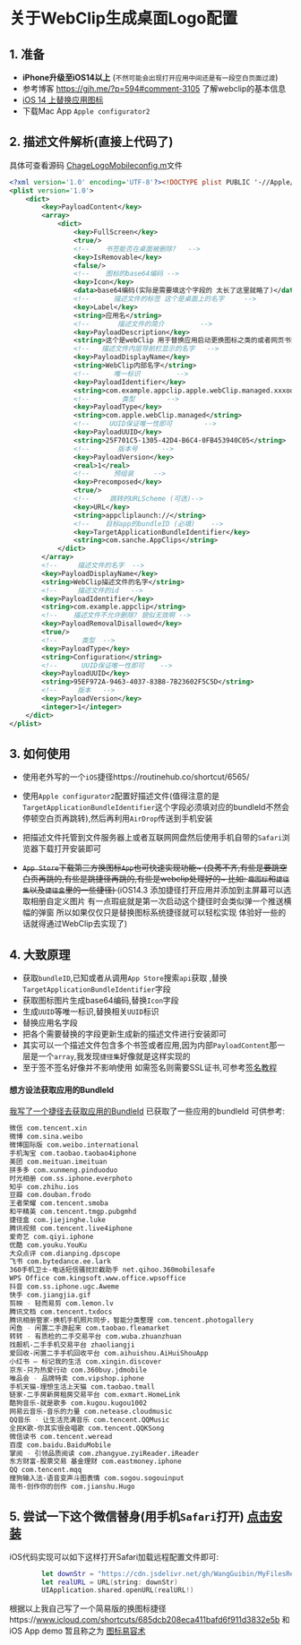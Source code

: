#  关于WebClip生成桌面Logo配置 



## 1. 准备

-  **iPhone升级至iOS14以上** (`不然可能会出现打开应用中间还是有一段空白页面过渡`)
- 参考博客 https://gjh.me/?p=594#comment-3105 了解webclip的基本信息
- [iOS 14 上替换应用图标](https://scomper.me/ios/2020-10-17) 
- 下载Mac App  `Apple configurator2`

## 2. 描述文件解析(直接上代码了)
具体可查看源码 [ChageLogoMobileconfig.m](./ChangeAppLogo/ChangeAppLogo/FeatureModule/Model/ChageLogoMobileconfig.m)文件

```xml
<?xml version='1.0' encoding='UTF-8'?><!DOCTYPE plist PUBLIC '-//Apple//DTD PLIST 1.0//EN' 'http://www.apple.com/DTDs/PropertyList-1.0.dtd'>
<plist version='1.0'>
	<dict>
        <key>PayloadContent</key>
        <array>
            <dict>
                <key>FullScreen</key>
                <true/>
                <!--    书签能否在桌面被删除?   -->
                <key>IsRemovable</key>
                <false/>
                <!--    图标的base64编码 -->
                <key>Icon</key>
                <data>base64编码(实际是需要填这个字段的 太长了这里就略了)</data>
                <!--      描述文件的标签 这个是桌面上的名字     -->
                <key>Label</key>
                <string>应用名</string>
                <!--       描述文件的简介         -->
                <key>PayloadDescription</key>
                <string>这个是webClip 用于替换应用启动更换图标之类的或者网页书签的一个桌面快捷打开的方式</string>
                <!--   描述文件内层导航栏显示的名字   -->
                <key>PayloadDisplayName</key>
                <string>WebClip内部名字</string>
                <!--      唯一标识         -->
                <key>PayloadIdentifier</key>
                <string>com.example.appclip.apple.webClip.managed.xxxooo</string>
                <!--        类型        -->
                <key>PayloadType</key>
                <string>com.apple.webClip.managed</string>
                <!--     UUID保证唯一性即可        -->
                <key>PayloadUUID</key>
                <string>25F701C5-1305-42D4-B6C4-0FB453940C05</string>
                <!--       版本号      -->
                <key>PayloadVersion</key>
                <real>1</real>
                <!--      预组装     -->
                <key>Precomposed</key>
                <true/>
                <!--     跳转的URLScheme (可选)-->
                <key>URL</key>
                <string>appcliplaunch://</string>
                <!--    目标app的bundleID (必填)    -->
                <key>TargetApplicationBundleIdentifier</key>
                <string>com.sanche.AppClips</string>
            </dict>
        </array>
        <!--     描述文件的名字  -->
        <key>PayloadDisplayName</key>
        <string>WebClip描述文件的名字</string>
        <!--     描述文件的id   -->
        <key>PayloadIdentifier</key>
        <string>com.example.appclip</string>
        <!--    描述文件不允许删除? 貌似无效啊 -->
        <key>PayloadRemovalDisallowed</key>
        <true/>
        <!--      类型  -->
        <key>PayloadType</key>
        <string>Configuration</string>
        <!--      UUID保证唯一性即可    -->
        <key>PayloadUUID</key>
        <string>95EF972A-9463-4037-83B8-7B23602F5C5D</string>
        <!--     版本   -->
        <key>PayloadVersion</key>
        <integer>1</integer>
    </dict>
</plist>

```



##  3. 如何使用

- 使用老外写的一个`iOS`捷径https://routinehub.co/shortcut/6565/   

- 使用`Apple configurator2`配置好描述文件(值得注意的是`TargetApplicationBundleIdentifier`这个字段必须填对应的bundleId不然会停顿空白页再跳转),然后再利用`AirDrop`传送到手机安装  

-  把描述文件托管到文件服务器上或者互联网网盘然后使用手机自带的`Safari`浏览器下载打开安装即可

- <del>`App Store`下载第三方换图标`App`也可快速实现功能~ (良莠不齐,有些是要跳空白页再跳的,有些是跳捷径再跳的,有些是webclip处理好的~ 比如: `趣图标`和`捷径集`以及`捷径盒`里的一些捷径) </del> (iOS14.3 添加捷径打开应用并添加到主屏幕可以选取相册自定义图片 有一点瑕疵就是第一次启动这个捷径时会类似弹一个推送横幅的弹窗 所以如果仅仅只是替换图标系统捷径就可以轻松实现 体验好一些的话就得通过WebClip去实现了) 

## 4. 大致原理

- 获取`bundleID`,已知或者从调用`App Store`搜索`api`获取 ,替换`TargetApplicationBundleIdentifier`字段
- 获取图标图片生成base64编码,替换`Icon`字段
- 生成`UUID`等唯一标识,替换相关`UUID`标识
- 替换应用名字段
- 把各个需要替换的字段更新生成新的描述文件进行安装即可 
- 其实可以一个描述文件包含多个书签或者应用,因为内部`PayloadContent`那一层是一个`array`,我发现`捷径集`好像就是这样实现的
- 至于签不签名好像并不影响使用
如需签名则需要SSL证书,可参考[签名教程](https://github.com/Kennytian/node-web-clips)

#### 想方设法获取应用的BundleId
[我写了一个捷径去获取应用的BundleId](https://www.icloud.com/shortcuts/6712dc78b5e04af28473a3bf9a80893c)
已获取了一些应用的bundleId 可供参考: 
```bash
微信 com.tencent.xin
微博 com.sina.weibo
微博国际版 com.weibo.international
手机淘宝 com.taobao.taobao4iphone
美团 com.meituan.imeituan
拼多多 com.xunmeng.pinduoduo
时光相册 com.ss.iphone.everphoto
知乎 com.zhihu.ios
豆瓣 com.douban.frodo
王者荣耀 com.tencent.smoba
和平精英 com.tencent.tmgp.pubgmhd
捷径盒 com.jiejinghe.luke
腾讯视频 com.tencent.live4iphone
爱奇艺 com.qiyi.iphone
优酷 com.youku.YouKu
大众点评 com.dianping.dpscope
飞书 com.bytedance.ee.lark
360手机卫士-电话短信骚扰拦截助手 net.qihoo.360mobilesafe
WPS Office com.kingsoft.www.office.wpsoffice
抖音 com.ss.iphone.ugc.Aweme
快手 com.jiangjia.gif
剪映 - 轻而易剪 com.lemon.lv
腾讯文档 com.tencent.txdocs
腾讯相册管家-换机手机照片同步，智能分类整理 com.tencent.photogallery
闲鱼 - 闲置二手游起来 com.taobao.fleamarket
转转 - 有质检的二手交易平台 com.wuba.zhuanzhuan
找靓机-二手手机交易平台 zhaoliangji
爱回收-闲置二手手机回收平台 com.aihuishou.AiHuiShouApp
小红书 – 标记我的生活 com.xingin.discover
京东-只为热爱行动 com.360buy.jdmobile
唯品会 - 品牌特卖 com.vipshop.iphone
手机天猫-理想生活上天猫 com.taobao.tmall
链家-二手房新房租房交易平台 com.exmart.HomeLink
酷狗音乐-就是歌多 com.kugou.kugou1002
网易云音乐-音乐的力量 com.netease.cloudmusic
QQ音乐 - 让生活充满音乐 com.tencent.QQMusic
全民K歌-你其实很会唱歌 com.tencent.QQKSong
微信读书 com.tencent.weread
百度 com.baidu.BaiduMobile
掌阅 - 引领品质阅读 com.zhangyue.zyiReader.iReader
东方财富-股票交易 基金理财 com.eastmoney.iphone
QQ com.tencent.mqq
搜狗输入法-语音变声斗图表情 com.sogou.sogouinput
简书-创作你的创作 com.jianshu.Hugo
```

## 5. 尝试一下这个微信替身(用手机`Safari`打开)  [点击安装](https://cdn.jsdelivr.net/gh/WangGuibin/MyFilesRepo/images/1621059762.mobileconfig)

iOS代码实现可以如下这样打开Safari加载远程配置文件即可:
```swift
        let downStr = "https://cdn.jsdelivr.net/gh/WangGuibin/MyFilesRepo/images/1621059762.mobileconfig"
        let realURL = URL(string: downStr)
        UIApplication.shared.openURL(realURL!)

```
根据以上我自己写了一个简易版的换图标捷径https://www.icloud.com/shortcuts/685dcb208eca411bafd6f911d3832e5b
和 iOS App demo 暂且称之为 [图标易容术](https://github.com/WangGuibin/WebClipChangeAppLogo)